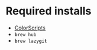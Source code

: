 # Required installs

- [ColorScripts](https://gitlab.com/dwt1/shell-color-scripts)
- `brew hub`
- `brew lazygit`
